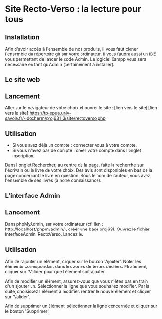 Site Recto-Verso : la lecture pour tous
============


Installation
------------
Afin d'avoir accès à l'ensemble de nos produits, il vous faut cloner l'ensemble du répertoire git sur votre ordinateur. 
Il vous faudra aussi un IDE vous permettant de lancer le code Admin. 
Le logiciel Xampp vous sera nécessaire en tant qu'Admin (certainement à installer).

Le site web
------------
Lancement 
------------
Aller sur le navigateur de votre choix et ouvrer le site : [lien vers le site]
[lien vers le site]:https://tp-epua.univ-savoie.fr/~docherm/proj631_3/site/rectoverso.php

Utilisation 
------------
-  Si vous avez déjà un compte : connecter vous à votre compte.
-  Si vous n'avez pas de compte : créer votre compte dans l'onglet inscription.

Dans l'onglet Rechercher, au centre de la page, faite la recherche sur l'écrivain ou le livre de votre choix.
Des avis sont disponibles en bas de la page concernant le livre en question.
Sous le nom de l'auteur, vous avez l'ensemble de ses livres (à notre connaissance).


L'interface Admin
------------
Lancement 
------------
Dans phpMyAdmin, sur votre ordinateur (cf. lien : http://localhost/phpmyadmin/), créer une base proj631.
Ouvrez le fichier InterfaceAdmin_RectoVerso.
Lancez le.

Utilisation
------------
Afin de rajouter un élément, cliquer sur le bouton 'Ajouter'. Noter les éléments correspondant dans les zones de textes dédiées. FInalement, cliquer sur 'Valider pour que l'élément soit ajouter.

Afin de modifier un élément, assurez-vous que vous n'êtes pas en train d'un ajouter un. Sélectionner la ligne que vous souhaitez modifier. Par la suite, choisissez l'élément à modifier. rentrer le nouvel élément et cliquer sur 'Valider'.

Afin de supprimer un élément, sélectionner la ligne concernée et cliquer sur le bouton 'Supprimer'.
